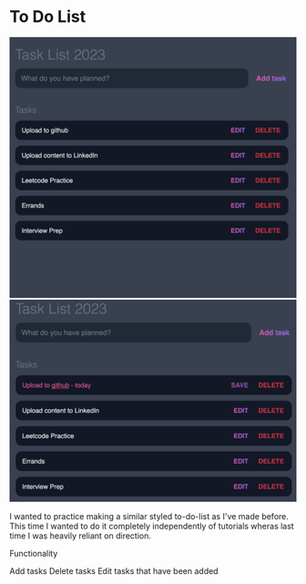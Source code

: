 # To Do List

![Example List](images/todolist.png)
![Edit Task](images/edittask.png)

I wanted to practice making a similar styled to-do-list as I've made before. This time I wanted to do it completely independently of tutorials wheras last time I was heavily reliant on direction.

Functionality

Add tasks
Delete tasks
Edit tasks that have been added
